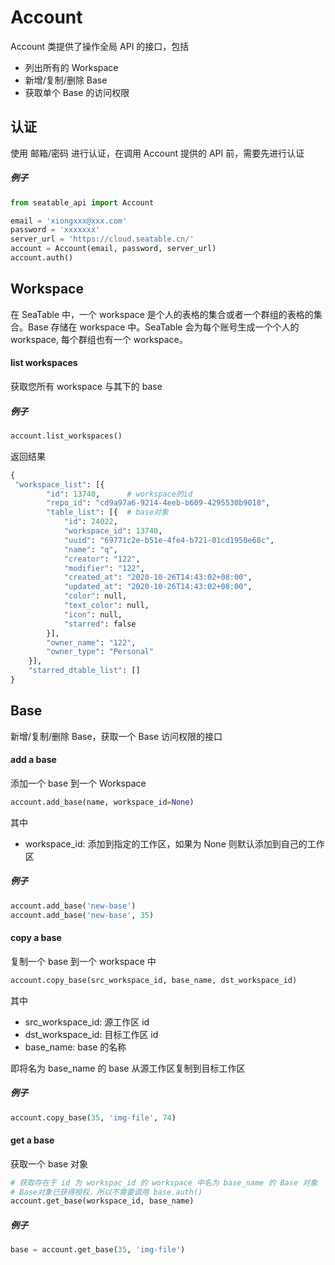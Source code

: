 # Account

Account 类提供了操作全局 API 的接口，包括

* 列出所有的 Workspace
* 新增/复制/删除 Base
* 获取单个 Base 的访问权限

## 认证

使用 邮箱/密码 进行认证，在调用 Account 提供的 API 前，需要先进行认证

##### 例子

```python
from seatable_api import Account

email = 'xiongxxx@xxx.com'
password = 'xxxxxxx'
server_url = 'https://cloud.seatable.cn/'
account = Account(email, password, server_url)
account.auth()
```


## Workspace

在 SeaTable 中，一个 workspace 是个人的表格的集合或者一个群组的表格的集合。Base 存储在 workspace 中。SeaTable 会为每个账号生成一个个人的 workspace, 每个群组也有一个 workspace。


#### list workspaces

获取您所有 workspace 与其下的 base

##### 例子

```python
account.list_workspaces()
```

返回结果

```python
{
 "workspace_list": [{
 		"id": 13740,      # workspace的id
 		"repo_id": "cd9a97a6-9214-4eeb-b609-4295530b9018",
 		"table_list": [{  # base对象
 			"id": 24022,
 			"workspace_id": 13740,
 			"uuid": "69771c2e-b51e-4fe4-b721-01cd1950e68c",
			"name": "q",
 			"creator": "122",
 			"modifier": "122",
 			"created_at": "2020-10-26T14:43:02+08:00",
 			"updated_at": "2020-10-26T14:43:02+08:00",
 			"color": null,
 			"text_color": null,
 			"icon": null,
 			"starred": false
 		}],
 		"owner_name": "122",
 		"owner_type": "Personal"
 	}],
 	"starred_dtable_list": []
}
```



## Base

新增/复制/删除 Base，获取一个 Base 访问权限的接口

#### add a base

添加一个 base 到一个 Workspace 

```python
account.add_base(name, workspace_id=None)
```

其中

* workspace_id: 添加到指定的工作区，如果为 None 则默认添加到自己的工作区

##### 例子

```python
account.add_base('new-base')
account.add_base('new-base', 35)
```

#### copy a base

复制一个 base 到一个 workspace 中

```python
account.copy_base(src_workspace_id, base_name, dst_workspace_id)
```

其中

* src_workspace_id: 源工作区 id
* dst_workspace_id: 目标工作区 id
* base_name: base 的名称

即将名为 base_name 的 base 从源工作区复制到目标工作区

##### 例子

```python
account.copy_base(35, 'img-file', 74)
```

#### get a base

获取一个 base 对象

```python
# 获取存在于 id 为 workspac_id 的 workspace 中名为 base_name 的 Base 对象
# Base对象已获得授权，所以不需要调用 base.auth()
account.get_base(workspace_id, base_name)
```

##### 例子

```python
base = account.get_base(35, 'img-file')
```

